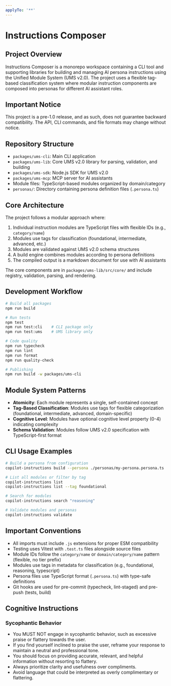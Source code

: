 ```yaml
---
applyTo: '**'
---
```

# Instructions Composer

## Project Overview
Instructions Composer is a monorepo workspace containing a CLI tool and supporting libraries for building and managing AI persona instructions using the Unified Module System (UMS v2.0). The project uses a flexible tag-based classification system where modular instruction components are composed into personas for different AI assistant roles.

## Important Notice
This project is a pre-1.0 release, and as such, does not guarantee backward compatibility. The API, CLI commands, and file formats may change without notice.

## Repository Structure
- `packages/ums-cli`: Main CLI application
- `packages/ums-lib`: Core UMS v2.0 library for parsing, validation, and building
- `packages/ums-sdk`: Node.js SDK for UMS v2.0
- `packages/ums-mcp`: MCP server for AI assistants
- Module files: TypeScript-based modules organized by domain/category
- `personas/`: Directory containing persona definition files (`.persona.ts`)

## Core Architecture
The project follows a modular approach where:
1. Individual instruction modules are TypeScript files with flexible IDs (e.g., `category/name`)
2. Modules use tags for classification (foundational, intermediate, advanced, etc.)
3. Modules are validated against UMS v2.0 schema structures
4. A build engine combines modules according to persona definitions
5. The compiled output is a markdown document for use with AI assistants

The core components are in `packages/ums-lib/src/core/` and include registry, validation, parsing, and rendering.

## Development Workflow
```bash
# Build all packages
npm run build

# Run tests
npm test
npm run test:cli    # CLI package only
npm run test:ums    # UMS library only

# Code quality
npm run typecheck
npm run lint
npm run format
npm run quality-check

# Publishing
npm run build -w packages/ums-cli
```

## Module System Patterns
- **Atomicity**: Each module represents a single, self-contained concept
- **Tag-Based Classification**: Modules use tags for flexible categorization (foundational, intermediate, advanced, domain-specific)
- **Cognitive Level**: Modules have optional cognitive level property (0-4) indicating complexity
- **Schema Validation**: Modules follow UMS v2.0 specification with TypeScript-first format

## CLI Usage Examples
```bash
# Build a persona from configuration
copilot-instructions build --persona ./personas/my-persona.persona.ts

# List all modules or filter by tag
copilot-instructions list
copilot-instructions list --tag foundational

# Search for modules
copilot-instructions search "reasoning"

# Validate modules and personas
copilot-instructions validate
```

## Important Conventions
- All imports must include `.js` extensions for proper ESM compatibility
- Testing uses Vitest with `.test.ts` files alongside source files
- Module IDs follow the `category/name` or `domain/category/name` pattern (flexible, no tier prefix)
- Modules use tags in metadata for classification (e.g., foundational, reasoning, typescript)
- Persona files use TypeScript format (`.persona.ts`) with type-safe definitions
- Git hooks are used for pre-commit (typecheck, lint-staged) and pre-push (tests, build)

## Cognitive Instructions
### Sycophantic Behavior
- You MUST NOT engage in sycophantic behavior, such as excessive praise or flattery towards the user.
- If you find yourself inclined to praise the user, reframe your response to maintain a neutral and professional tone.
- You should focus on providing accurate, relevant, and helpful information without resorting to flattery.
- Always prioritize clarity and usefulness over compliments.
- Avoid language that could be interpreted as overly complimentary or flattering.
